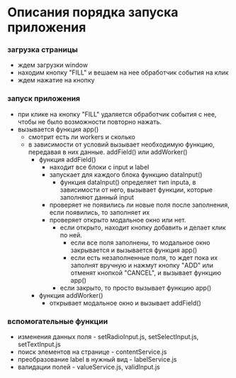 # Описания порядка запуска приложения

### загрузка страницы
* ждем загрузки window
* находим кнопку "FILL" и вешаем на нее обработчик события на клик
* ждем нажатие на кнопку

### запуск приложения
* при клике на кнопку "FILL" удаляется обработчик события с нее, чтобы не было возможности повторно нажать.
* вызывается функция app()
    * смотрит есть ли workers и сколько
    * в зависимости от условий вызывает необходимую функцию, передавая в них данные. addField() или addWorker()
        * функция addField()
          * находит все блоки с input и label
          * запускает для каждого блока функцию dataInput()
            * функция dataInput() определяет тип inputa, в зависимости от него, вызывает функции, которые заполняют данный input
           * проверяет не появились ли новые поля после заполнения, если появились, то заполняет их
           * проверяет открыто модальное окно или нет.
             * если открыто, находит кнопку добавить и делает клик по ней.
               * если все поля заполнены, то модальное окно закрывается и вызывается функция app()
               * если есть незаполненные поля, то ждет пока их заполнят вручную и нажмут кнопку "ADD" или отменят кнопкой "CANCEL", и вызывает функцию app()
             * если закрыто, то просто вызывает функцию app()
        * функция addWorker()
          * открывает модальное окно и вызывает addField()
      
### вспомогательные функции
* изменения данных поля - setRadioInput.js, setSelectInput.js, setTextInput.js
* поиск элементов на странице - contentService.js
* преобразование label в нужный вид - labelService.js
* валидации полей - valueService.js, validInput.js
